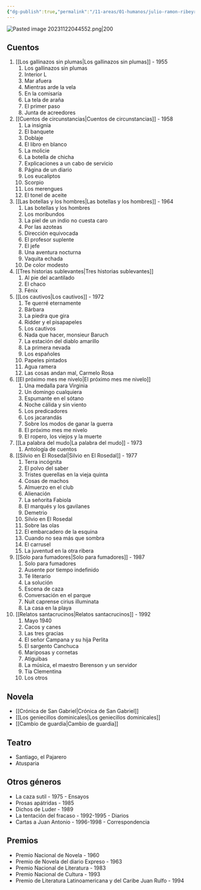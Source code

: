 ```yaml
---
{"dg-publish":true,"permalink":"/11-areas/01-humanos/julio-ramon-ribeyro/","noteIcon":""}
---
```


![Pasted image 20231122044552.png|200](/img/user/02%20Image/Pasted%20image%2020231122044552.png)
## Cuentos
1. [[Los gallinazos sin plumas\|Los gallinazos sin plumas]] - 1955	
	1. Los gallinazos sin plumas
	1. Interior L
	1. Mar afuera
	1. Mientras arde la vela
	1. En la comisaría
	1. La tela de araña
	1. El primer paso
	1. Junta de acreedores
2. [[Cuentos de circunstancias\|Cuentos de circunstancias]] - 1958	
	1. La insignia
	1. El banquete
	1. Doblaje
	1. El libro en blanco
	1. La molicie
	1. La botella de chicha
	1. Explicaciones a un cabo de servicio
	1. Página de un diario
	1. Los eucaliptos
	1. Scorpio
	1. Los merengues
	1. El tonel de aceite
3. [[Las botellas y los hombres\|Las botellas y los hombres]]	- 1964	
	1. Las botellas y los hombres
	1. Los moribundos
	1. La piel de un indio no cuesta caro
	1. Por las azoteas
	1. Dirección equivocada
	1. El profesor suplente
	1. El jefe
	1. Una aventura nocturna
	1. Vaquita echada
	1. De color modesto
4. [[Tres historias sublevantes\|Tres historias sublevantes]]
	1. Al pie del acantilado
	1. El chaco
	1. Fénix
5. [[Los cautivos\|Los cautivos]] - 1972
	1. Te querré eternamente
	1. Bárbara
	1. La piedra que gira
	1. Ridder y el pisapapeles
	1. Los cautivos
	1. Nada que hacer, monsieur Baruch
	1. La estación del diablo amarillo
	1. La primera nevada
	1. Los españoles
	1. Papeles pintados
	1. Agua ramera
	1. Las cosas andan mal, Carmelo Rosa
6. [[El próximo mes me nivelo\|El próximo mes me nivelo]]
	1. Una medalla para Virginia
	1. Un domingo cualquiera
	1. Espumante en el sótano
	1. Noche cálida y sin viento
	1. Los predicadores
	1. Los jacarandás
	1. Sobre los modos de ganar la guerra
	1. El próximo mes me nivelo
	1. El ropero, los viejos y la muerte
7. [[La palabra del mudo\|La palabra del mudo]] - 1973
	1. Antología de cuentos
8. [[Silvio en El Rosedal\|Silvio en El Rosedal]] - 1977	
	1. Terra incógnita
	1. El polvo del saber
	1. Tristes querellas en la vieja quinta
	1. Cosas de machos
	1. Almuerzo en el club
	1. Alienación
	1. La señorita Fabiola
	1. El marqués y los gavilanes
	1. Demetrio
	1. Silvio en El Rosedal
	1. Sobre las olas
	1. El embarcadero de la esquina
	1. Cuando no sea más que sombra
	1. El carrusel
	1. La juventud en la otra ribera
9. [[Solo para fumadores\|Solo para fumadores]] - 1987
	1. Solo para fumadores
	1. Ausente por tiempo indefinido
	1. Té literario
	1. La solución
	1. Escena de caza
	1. Conversación en el parque
	1. Nuit caprense cirius illuminata
	1. La casa en la playa
10. [[Relatos santacrucinos\|Relatos santacrucinos]] - 1992	
	1. Mayo 1940
	1. Cacos y canes
	1. Las tres gracias
	1. El señor Campana y su hija Perlita
	1. El sargento Canchuca
	1. Mariposas y cornetas
	1. Atiguibas
	1. La música, el maestro Berenson y un servidor
	1. Tía Clementina
	1. Los otros
## Novela
- [[Crónica de San Gabriel\|Crónica de San Gabriel]]
- [[Los geniecillos dominicales\|Los geniecillos dominicales]]
- [[Cambio de guardia\|Cambio de guardia]]
## Teatro
- Santiago, el Pajarero
- Atusparia
## Otros géneros
- La caza sutil - 1975 - Ensayos
- Prosas apátridas - 1985 
- Dichos de Luder - 1989
- La tentación del fracaso - 1992-1995 - Diarios
- Cartas a Juan Antonio - 1996-1998 - Correspondencia
## Premios
- Premio Nacional de Novela - 1960
- Premio de Novela del diario Expreso - 1963
- Premio Nacional de Literatura - 1983
- Premio Nacional de Cultura - 1993
- Premio de Literatura Latinoamericana y del Caribe Juan Rulfo - 1994